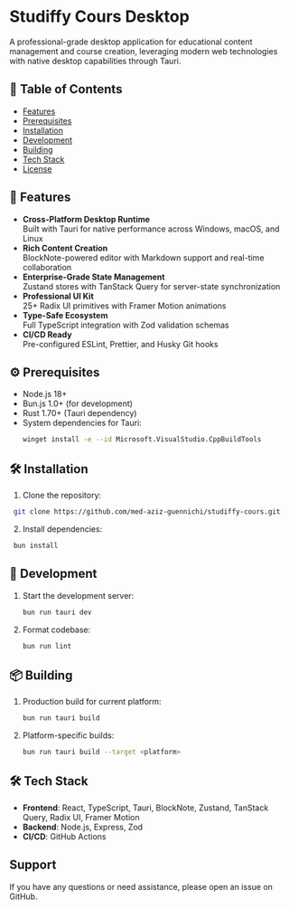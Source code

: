 # Studiffy Cours Desktop


A professional-grade desktop application for educational content management and course creation, leveraging modern web technologies with native desktop capabilities through Tauri.

## 📌 Table of Contents
- [Features](#-features)
- [Prerequisites](#-prerequisites)
- [Installation](#-installation)
- [Development](#-development)
- [Building](#-building)
- [Tech Stack](#-tech-stack)
- [License](#-license)

## 🌟 Features
- **Cross-Platform Desktop Runtime**  
  Built with Tauri for native performance across Windows, macOS, and Linux
- **Rich Content Creation**  
  BlockNote-powered editor with Markdown support and real-time collaboration
- **Enterprise-Grade State Management**  
  Zustand stores with TanStack Query for server-state synchronization
- **Professional UI Kit**  
  25+ Radix UI primitives with Framer Motion animations
- **Type-Safe Ecosystem**  
  Full TypeScript integration with Zod validation schemas
- **CI/CD Ready**  
  Pre-configured ESLint, Prettier, and Husky Git hooks

## ⚙️ Prerequisites
- Node.js 18+
- Bun.js 1.0+ (for development)
- Rust 1.70+ (Tauri dependency)
- System dependencies for Tauri:
  ```bash
  winget install -e --id Microsoft.VisualStudio.CppBuildTools
  ```
## 🛠️ Installation
1. Clone the repository:
  ```bash
   git clone https://github.com/med-aziz-guennichi/studiffy-cours.git
   ```

2. Install dependencies:
  ```bash
   bun install
   ```
## 🚀 Development
1. Start the development server:
   ```bash
   bun run tauri dev
   ```
2. Format codebase:
   ```bash
   bun run lint
   ```
## 📦 Building
1. Production build for current platform:
   ```bash
   bun run tauri build
   ```
2. Platform-specific builds:
   ```bash
   bun run tauri build --target <platform>
   ```
## 🛠️ Tech Stack
- **Frontend**: React, TypeScript, Tauri, BlockNote, Zustand, TanStack Query, Radix UI, Framer Motion
- **Backend**: Node.js, Express, Zod
- **CI/CD**: GitHub Actions

## Support
If you have any questions or need assistance, please open an issue on GitHub.
